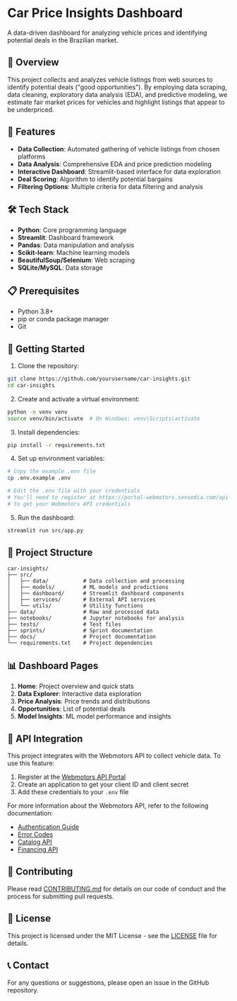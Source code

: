 # Car Price Insights Dashboard

A data-driven dashboard for analyzing vehicle prices and identifying potential deals in the Brazilian market.

## 🚀 Overview

This project collects and analyzes vehicle listings from web sources to identify potential deals ("good opportunities"). By employing data scraping, data cleaning, exploratory data analysis (EDA), and predictive modeling, we estimate fair market prices for vehicles and highlight listings that appear to be underpriced.

## 🎯 Features

- **Data Collection**: Automated gathering of vehicle listings from chosen platforms
- **Data Analysis**: Comprehensive EDA and price prediction modeling
- **Interactive Dashboard**: Streamlit-based interface for data exploration
- **Deal Scoring**: Algorithm to identify potential bargains
- **Filtering Options**: Multiple criteria for data filtering and analysis

## 🛠️ Tech Stack

- **Python**: Core programming language
- **Streamlit**: Dashboard framework
- **Pandas**: Data manipulation and analysis
- **Scikit-learn**: Machine learning models
- **BeautifulSoup/Selenium**: Web scraping
- **SQLite/MySQL**: Data storage

## 📋 Prerequisites

- Python 3.8+
- pip or conda package manager
- Git

## 🚀 Getting Started

1. Clone the repository:
```bash
git clone https://github.com/yourusername/car-insights.git
cd car-insights
```

2. Create and activate a virtual environment:
```bash
python -m venv venv
source venv/bin/activate  # On Windows: venv\Scripts\activate
```

3. Install dependencies:
```bash
pip install -r requirements.txt
```

4. Set up environment variables:
```bash
# Copy the example .env file
cp .env.example .env

# Edit the .env file with your credentials
# You'll need to register at https://portal-webmotors.sensedia.com/api-portal/
# to get your Webmotors API credentials
```

5. Run the dashboard:
```bash
streamlit run src/app.py
```

## 📁 Project Structure

```
car-insights/
├── src/
│   ├── data/           # Data collection and processing
│   ├── models/         # ML models and predictions
│   ├── dashboard/      # Streamlit dashboard components
│   ├── services/       # External API services
│   └── utils/          # Utility functions
├── data/               # Raw and processed data
├── notebooks/          # Jupyter notebooks for analysis
├── tests/              # Test files
├── sprints/            # Sprint documentation
├── docs/               # Project documentation
└── requirements.txt    # Project dependencies
```

## 📊 Dashboard Pages

1. **Home**: Project overview and quick stats
2. **Data Explorer**: Interactive data exploration
3. **Price Analysis**: Price trends and distributions
4. **Opportunities**: List of potential deals
5. **Model Insights**: ML model performance and insights

## 🔑 API Integration

This project integrates with the Webmotors API to collect vehicle data. To use this feature:

1. Register at the [Webmotors API Portal](https://portal-webmotors.sensedia.com/api-portal/)
2. Create an application to get your client ID and client secret
3. Add these credentials to your `.env` file

For more information about the Webmotors API, refer to the following documentation:
- [Authentication Guide](https://portal-webmotors.sensedia.com/api-portal/documentacao/autenticacao)
- [Error Codes](https://portal-webmotors.sensedia.com/api-portal/documentacao/codigos-de-erro)
- [Catalog API](https://portal-webmotors.sensedia.com/api-portal/swagger/webmotors-catalogo-api/1.0.0)
- [Financing API](https://portal-webmotors.sensedia.com/api-portal/swagger/santander-financing-service-simulation/1.0)

## 🤝 Contributing

Please read [CONTRIBUTING.md](CONTRIBUTING.md) for details on our code of conduct and the process for submitting pull requests.

## 📝 License

This project is licensed under the MIT License - see the [LICENSE](LICENSE) file for details.

## 📞 Contact

For any questions or suggestions, please open an issue in the GitHub repository. 